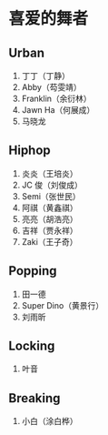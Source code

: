 # 喜爱的舞者

## Urban

1. 丁丁（丁静）
2. Abby（芶雯靖）
3. Franklin（余衍林）
4. Jawn Ha（何展成）
5. 马晓龙

## Hiphop

1. 炎炎（王培炎）
2. JC 俊（刘俊成）
3. Semi（张世民）
4. 阿祺（黄鑫祺）
5. 亮亮（胡浩亮）
6. 吉祥（贾永祥）
7. Zaki（王子奇）

## Popping

1. 田一德
2. Super Dino（黄景行）
3. 刘雨昕

## Locking

1. 叶音

## Breaking

1. 小白（涂白桦）
